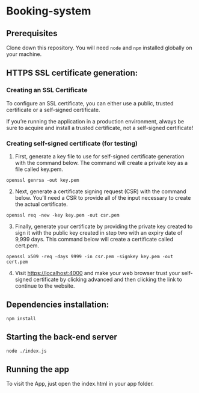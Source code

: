 
# Booking-system
## Prerequisites
Clone down this repository. You will need `node` and `npm` installed globally on your machine.  

## HTTPS SSL certificate generation:
### Creating an SSL Certificate
To configure an SSL certificate, you can either use a public, trusted certificate or a self-signed certificate. 

If you’re running the application in a production environment, always be sure to acquire and install a trusted certificate, not a self-signed certificate!

### Creating self-signed certificate (for testing)
1. First, generate a key file to use for self-signed certificate generation with the command below. The command will create a private key as a file called key.pem.
```
openssl genrsa -out key.pem
```

2. Next, generate a certificate signing request (CSR) with the command below. You’ll need a CSR to provide all of the input necessary to create the actual certificate.
```
openssl req -new -key key.pem -out csr.pem
```

3. Finally, generate your certificate by providing the private key created to sign it with the public key created in step two with an expiry date of 9,999 days. This command below will create a certificate called cert.pem.
```
openssl x509 -req -days 9999 -in csr.pem -signkey key.pem -out cert.pem
```

4. Visit [https://localhost:4000](https://localhost:4000) and make your web browser trust your self-signed certificate by clicking advanced and then clicking the link to continue to the website.

## Dependencies installation:
```
npm install
```

## Starting the back-end server
```
node ./index.js
```

## Running the app
To visit the App, just open the index.html in your app folder.
